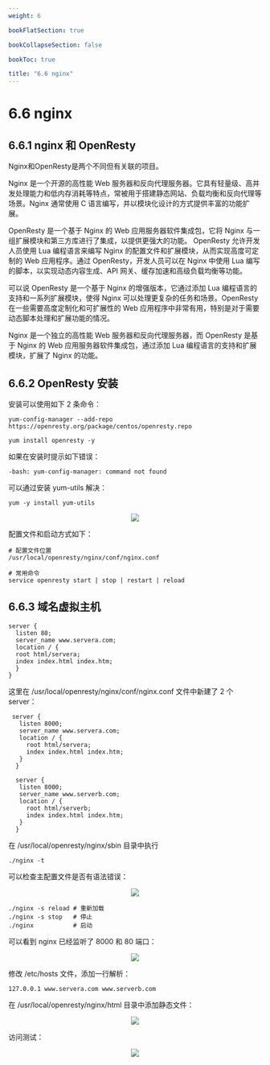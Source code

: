 ```yaml
---
weight: 6

bookFlatSection: true

bookCollapseSection: false

bookToc: true

title: "6.6 nginx"
---
```


# 6.6 nginx

## 6.6.1 nginx 和 OpenResty

Nginx和OpenResty是两个不同但有关联的项目。

Nginx 是一个开源的高性能 Web 服务器和反向代理服务器。它具有轻量级、高并发处理能力和低内存消耗等特点，常被用于搭建静态网站、负载均衡和反向代理等场景。Nginx 通常使用 C 语言编写，并以模块化设计的方式提供丰富的功能扩展。

OpenResty 是一个基于 Nginx 的 Web 应用服务器软件集成包，它将 Nginx 与一组扩展模块和第三方库进行了集成，以提供更强大的功能。 OpenResty 允许开发人员使用 Lua 编程语言来编写 Nginx 的配置文件和扩展模块，从而实现高度可定制的 Web 应用程序。通过 OpenResty，开发人员可以在 Nginx 中使用 Lua 编写的脚本，以实现动态内容生成、API 网关、缓存加速和高级负载均衡等功能。

可以说 OpenResty 是一个基于 Nginx 的增强版本，它通过添加 Lua 编程语言的支持和一系列扩展模块，使得 Nginx 可以处理更复杂的任务和场景。OpenResty 在一些需要高度定制化和可扩展性的 Web 应用程序中非常有用，特别是对于需要动态脚本处理和扩展功能的情况。

Nginx 是一个独立的高性能 Web 服务器和反向代理服务器，而 OpenResty 是基于 Nginx 的 Web 应用服务器软件集成包，通过添加 Lua 编程语言的支持和扩展模块，扩展了 Nginx 的功能。

## 6.6.2 OpenResty 安装

安装可以使用如下 2 条命令：

```shell
yum-config-manager --add-repo https://openresty.org/package/centos/openresty.repo

yum install openresty -y
```

如果在安装时提示如下错误：

```shell
-bash: yum-config-manager: command not found
```

可以通过安装 yum-utils 解决：

```shell
yum -y install yum-utils

```

<div align="center"><img src="https://cdn.xiaobinqt.cn/xiaobinqt.io/20230710/fcc84636e0f04907881947cc971aa2a8.png" width=  /></div>

配置文件和启动方式如下：

```shell
# 配置文件位置
/usr/local/openresty/nginx/conf/nginx.conf

# 常用命令
service openresty start | stop | restart | reload

```

## 6.6.3 域名虚拟主机

```shell
server {
  listen 80;
  server_name www.servera.com;
  location / {
  root html/servera;
  index index.html index.htm;
  }
}
```

这里在 /usr/local/openresty/nginx/conf/nginx.conf 文件中新建了 2 个 server：

```shell
 server {
   listen 8000;
   server_name www.servera.com;
   location / {
     root html/servera;
     index index.html index.htm;
   }
  }

  server {
   listen 8000;
   server_name www.serverb.com;
   location / {
     root html/serverb;
     index index.html index.htm;
   }
  }
```

在 /usr/local/openresty/nginx/sbin 目录中执行

```shell
./nginx -t
```

可以检查主配置文件是否有语法错误：

<div align="center"><img src="https://cdn.xiaobinqt.cn/xiaobinqt.io/20230710/0940edece3364d1dbde94a01dcc8eac5.png" width=  /></div>

```shell
./nginx -s reload # 重新加载
./nginx -s stop   # 停止
./nginx           # 启动

```

可以看到 nginx 已经监听了 8000 和 80 端口：

<div align="center"><img src="https://cdn.xiaobinqt.cn/xiaobinqt.io/20230710/ad7d14e6f6e14839b0571e1bc33a552e.png" width=  /></div>

修改 /etc/hosts 文件，添加一行解析：

```shell
127.0.0.1 www.servera.com www.serverb.com

```

在 /usr/local/openresty/nginx/html 目录中添加静态文件：

<div align="center"><img src="https://cdn.xiaobinqt.cn/xiaobinqt.io/20230710/36f46a9be9f84c69a1faca399cdc2549.png" width=  /></div>

访问测试：

<div align="center"><img src="https://cdn.xiaobinqt.cn/xiaobinqt.io/20230710/9f4a38c107b4494a816cae6876cd834a.png?" width=  /></div>



